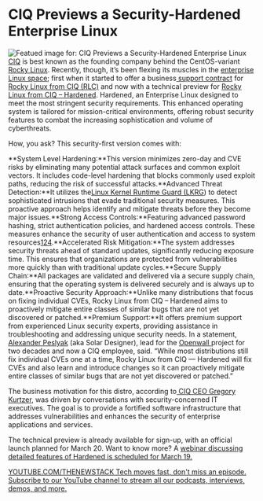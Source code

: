 # CIQ Previews a Security-Hardened Enterprise Linux
![Featued image for: CIQ Previews a Security-Hardened Enterprise Linux](https://cdn.thenewstack.io/media/2024/10/c96aacc0-ciq-1024x683.png)
[CIQ](https://ciq.com/) is best known as the founding company behind the CentOS-variant [Rocky Linux](https://thenewstack.io/post-centos-rocky-linux-fights-for-community-driven-enterprise-open-source/). Recently, though, it’s been flexing its muscles in the [enterprise Linux space](https://thenewstack.io/suse-displays-enhanced-enterprise-linux-at-susecon/); first when it started to offer a business[ support contract](https://thenewstack.io/ciq-unveils-a-version-of-rocky-linux-for-the-enterprise/) for [Rocky Linux from CIQ (RLC)](https://ciq.com/products/rocky-linux/) and now with a technical preview for [Rocky Linux from CIQ – Hardened](https://ciq.com/products/rocky-linux/hardened).
Hardened, an Enterprise Linux designed to meet the most stringent security requirements. This enhanced operating system is tailored for mission-critical environments, offering robust security features to combat the increasing sophistication and volume of cyberthreats.

How, you ask? This security-first version comes with:

**System Level Hardening:**This version minimizes zero-day and CVE risks by eliminating many potential attack surfaces and common exploit vectors. It includes code-level hardening that blocks commonly used exploit paths, reducing the risk of successful attacks.**Advanced Threat Detection:**It utilizes the[Linux Kernel Runtime Guard (LKRG](https://lkrg.org/)) to detect sophisticated intrusions that evade traditional security measures. This proactive approach helps identify and mitigate threats before they become major issues.**Strong Access Controls:**Featuring advanced password hashing, strict authentication policies, and hardened access controls. These measures enhance the security of user authentication and access to system resources[1](https://insidehpc.com/2025/03/ciq-delivers-technical-preview-of-security-hardened-enterprise-linux/)[2](https://ciq.com/products/rocky-linux/hardened)[4](https://www.prnewswire.com/news-releases/ciq-delivers-technical-preview-of-security-hardened-enterprise-linux-302398546.html).**Accelerated Risk Mitigation:**The system addresses security threats ahead of standard updates, significantly reducing exposure time. This ensures that organizations are protected from vulnerabilities more quickly than with traditional update cycles.**Secure Supply Chain:**All packages are validated and delivered via a secure supply chain, ensuring that the operating system is delivered securely and is always up to date.**Proactive Security Approach:**Unlike many distributions that focus on fixing individual CVEs, Rocky Linux from CIQ – Hardened aims to proactively mitigate entire classes of similar bugs that are not yet discovered or patched.**Premium Support:**It offers premium support from experienced Linux security experts, providing assistance in troubleshooting and addressing unique security needs.
In a statement, [Alexander Peslyak](https://www.linkedin.com/in/solar/?originalSubdomain=si) (aka Solar Designer), lead for the [Openwall ](https://www.openwall.com/)project for two decades and now a CIQ employee, said. “While most distributions still fix individual CVEs one at a time, Rocky Linux from CIQ — Hardened will fix CVEs and also learn and introduce changes so it can proactively mitigate entire classes of similar bugs that are not yet discovered or patched.”

The business motivation for this distro, according to[ CIQ CEO Gregory Kurtzer](https://thenewstack.io/centos-creator-gregory-kurtzer-discusses-his-new-distro-rocky-linux/), was driven by conversations with security-concerned IT executives. The goal is to provide a fortified software infrastructure that addresses vulnerabilities and enhances the security of enterprise applications and services.

The technical preview is already available for sign-up, with an official launch planned for March 20. Want to know more? A [webinar discussing detailed features of Hardened is scheduled for March 19.](https://info.ciq.com/webinars-introduction-rocky-linux-hardened/?utm_source=news&utm_medium=press-release&utm_campaign=rlc-hardened)

[
YOUTUBE.COM/THENEWSTACK
Tech moves fast, don't miss an episode. Subscribe to our YouTube
channel to stream all our podcasts, interviews, demos, and more.
](https://youtube.com/thenewstack?sub_confirmation=1)